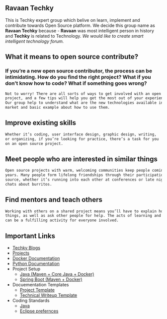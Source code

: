 ## Ravaan Techky

This is Techky expert group which belive on learn, implement and contribute towards Open Source platform. We decide this group name as **Ravaan Techky** because - **Ravaan** was most intelligent person in history and **Techky** is related to Technology. _We would like to create smart intelligent technology forum._

## What it means to open source contribute?

### If you’re a new open source contributor, the process can be intimidating. How do you find the right project? What if you don’t know how to code? What if something goes wrong?

```markdown
Not to worry! There are all sorts of ways to get involved with an open source 
project, and a few tips will help you get the most out of your experience. 
Our group help to understand what are the new technologies available in current 
market and basic example about how to use them.
```
## Improve existing skills
```markdown
Whether it’s coding, user interface design, graphic design, writing, 
or organizing, if you’re looking for practice, there’s a task for you 
on an open source project.
```

## Meet people who are interested in similar things
```markdown
Open source projects with warm, welcoming communities keep people coming back for 
years. Many people form lifelong friendships through their participation in open 
source, whether it’s running into each other at conferences or late night online 
chats about burritos.
```

## Find mentors and teach others
```markdown
Working with others on a shared project means you’ll have to explain how you do 
things, as well as ask other people for help. The acts of learning and teaching 
can be a fulfilling activity for everyone involved.
```

## Important Links
- [Techky Blogs](blogs)
- [Projects](project)
- [Docker Documentation](/docker-documentation/)
- [Python Documentation](/python-documentation/)
- Project Setup
  - [Java (Maven + Core Java + Docker)](/simple-java-docker/)
  - [Spring Boot (Maven + Docker)](project/spring-boot/)
- Docuementation Templates
  - [Project Template](project/template)
  - [Technical Writeup Template](project/technical-writeup-template)
- Coding Standards
  - [Java](project/coding-standards/java)
  - [Eclipse prefernces](project/coding-standards/eclipse-preference)

